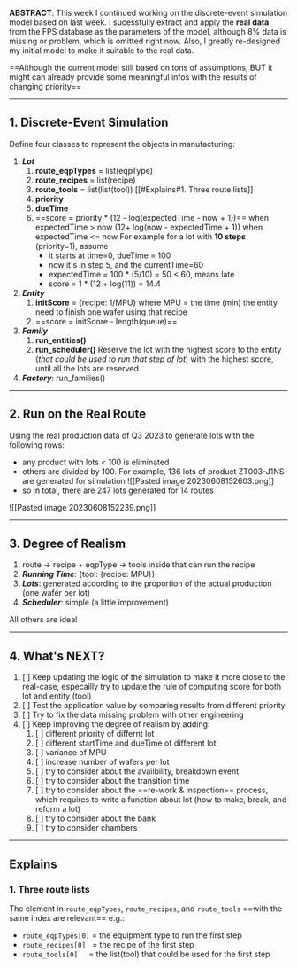 **ABSTRACT**: This week I continued working on the discrete-event simulation model based on last week. I sucessfully extract and apply the **real data** from the FPS database as the parameters of the model, although 8% data is missing or problem, which is omitted right now. Also, I greatly re-designed my initial model to make it suitable to the real data.

==Although the current model still based on tons of assumptions, BUT it might can already provide some meaningful infos with the results of changing priority==

---

## 1. Discrete-Event Simulation

Define four classes to represent the objects in manufacturing:
1. ***Lot***
	1. **route_eqpTypes** = list(eqpType) 
	2. **route_recipes** = list(recipe)
	3. **route_tools** = list(list(tool)) [[#Explains#1. Three route lists]]
	5. **priority**
	6. **dueTime**
	7. ==score = priority * (12 - log(expectedTime - now + 1))== when expectedTime > now
	                                (12+ log(now - expectedTime + 1)) when expectedTime <= now
		 For example for a lot with **10 steps** (priority=1), assume
		 - it starts at time=0, dueTime = 100
		 - now it's in step 5, and the currentTime=60
		 - expectedTime = 100 * (5/10) = 50 < 60, means late
		 - score = 1 * (12 + log(11)) = 14.4
1. ***Entity***
	1. **initScore** = {recipe: 1/MPU}
		 where MPU = the time (min) the entity need to finish one wafer using that recipe
	1. ==score = initScore - length(queue)==
2. ***Family***
	1. **run_entities()**
	2. **run_scheduler()**
		 Reserve the lot with the highest score to the entity (*that could be used to run that step of lot*) with the highest score, until all the lots are reserved.
4. ***Factory***: run_families()

---

## 2. Run on the Real Route

Using the real production data of Q3 2023 to generate lots with the following rows:
- any product with lots < 100 is eliminated
- others are divided by 100. For example, 136 lots of product ZT003-J1NS are generated for simulation ![[Pasted image 20230608152603.png]]
- so in total, there are 247 lots generated for 14 routes

![[Pasted image 20230608152239.png]]

---

## 3. Degree of Realism

1. route $\to$ recipe + eqpType $\to$ tools inside that can run the recipe
2. ***Running Time***: {tool: {recipe: MPU}} 
3. ***Lots***:                 generated according to the proportion of the actual production (one wafer per lot)
4. ***Scheduler***\:        simple (a little improvement)

All others are ideal

---

## 4. What's NEXT?

1. [ ] Keep updating the logic of the simulation to make it more close to the real-case, especailly try to update the rule of computing score for both lot and entity (tool)
2. [ ] Test the application value by comparing results from different priority
3. [ ] Try to fix the data missing problem with other engineering
4. [ ] Keep improving the degree of realism by adding:
	1. [ ] different priority of differnt lot
	2. [ ] different startTime and dueTime of different lot
	3. [ ] variance of MPU
	4. [ ] increase number of wafers per lot
	5. [ ] try to consider about the availbility, breakdown event
	6. [ ] try to consider about the transition time
	7. [ ] try to consider about the ==re-work & inspection== process, which requires to write a function about lot (how to make, break, and reform a lot)
	8. [ ] try to consider about the bank
	9. [ ] try to consider chambers


---

## Explains

### 1. Three route lists
The element in `route_eqpTypes`, `route_recipes`, and `route_tools` ==with the same index are relevant==
e.g.:
- `route_eqpTypes[0]` = the equipment type to run the first step
- `route_recipes[0]`   = the recipe of the first step
- `route_tools[0]`      = the list(tool) that could be used for the first step